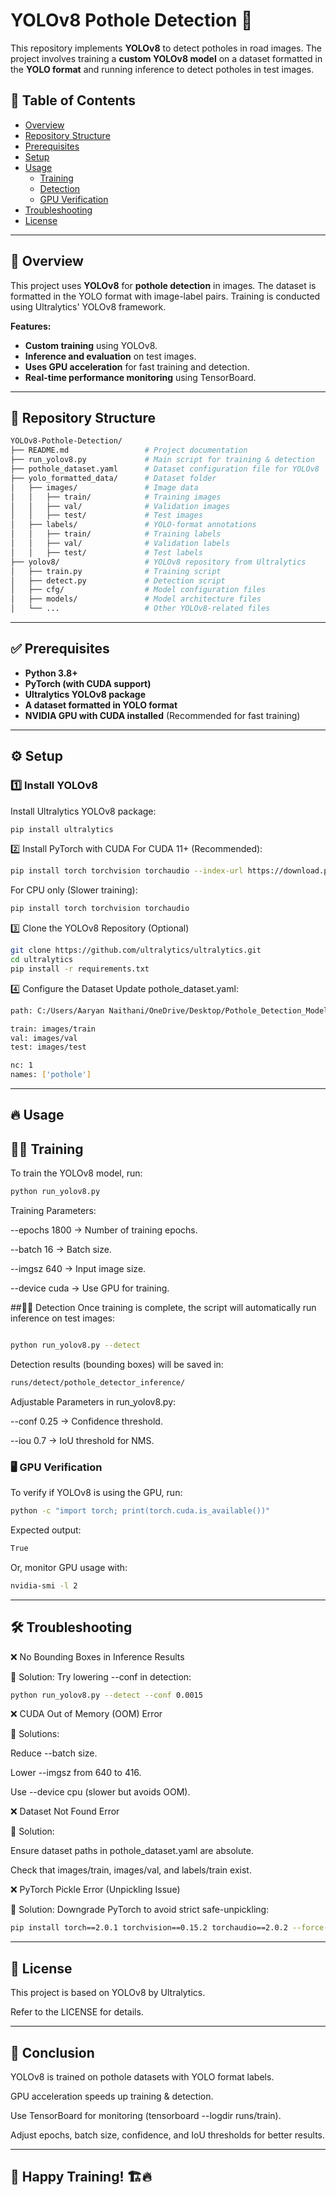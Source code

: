 # YOLOv8 Pothole Detection 🚀

This repository implements **YOLOv8** to detect potholes in road images. The project involves training a **custom YOLOv8 model** on a dataset formatted in the **YOLO format** and running inference to detect potholes in test images.

## 📌 Table of Contents

- [Overview](#-overview)
- [Repository Structure](#-repository-structure)
- [Prerequisites](#-prerequisites)
- [Setup](#-setup)
- [Usage](#-usage)
  - [Training](#-training)
  - [Detection](#-🕵️‍♂️-detection)
  - [GPU Verification](#-gpu-verification-🖥️)
- [Troubleshooting](#-troubleshooting)
- [License](#-license)

---

## 🚀 Overview

This project uses **YOLOv8** for **pothole detection** in images. The dataset is formatted in the YOLO format with image-label pairs. Training is conducted using Ultralytics' YOLOv8 framework.

**Features:**
- **Custom training** using YOLOv8.
- **Inference and evaluation** on test images.
- **Uses GPU acceleration** for fast training and detection.
- **Real-time performance monitoring** using TensorBoard.

---

## 📂 Repository Structure

  ```bash
  YOLOv8-Pothole-Detection/
  ├── README.md                 # Project documentation
  ├── run_yolov8.py             # Main script for training & detection
  ├── pothole_dataset.yaml      # Dataset configuration file for YOLOv8
  ├── yolo_formatted_data/      # Dataset folder
  │   ├── images/               # Image data
  │   │   ├── train/            # Training images
  │   │   ├── val/              # Validation images
  │   │   ├── test/             # Test images
  │   ├── labels/               # YOLO-format annotations
  │   │   ├── train/            # Training labels
  │   │   ├── val/              # Validation labels
  │   │   ├── test/             # Test labels
  ├── yolov8/                   # YOLOv8 repository from Ultralytics
  │   ├── train.py              # Training script
  │   ├── detect.py             # Detection script
  │   ├── cfg/                  # Model configuration files
  │   ├── models/               # Model architecture files
  │   └── ...                   # Other YOLOv8-related files
  ```
---

## ✅ Prerequisites

- **Python 3.8+**
- **PyTorch (with CUDA support)**  
- **Ultralytics YOLOv8 package**
- **A dataset formatted in YOLO format**
- **NVIDIA GPU with CUDA installed** (Recommended for fast training)

---

## ⚙️ Setup

### 1️⃣ Install YOLOv8

Install Ultralytics YOLOv8 package:
```bash
pip install ultralytics
```
2️⃣ Install PyTorch with CUDA
For CUDA 11+ (Recommended):

```bash
pip install torch torchvision torchaudio --index-url https://download.pytorch.org/whl/cu118
```
For CPU only (Slower training):
```bash
pip install torch torchvision torchaudio
```
3️⃣ Clone the YOLOv8 Repository (Optional)
```bash
git clone https://github.com/ultralytics/ultralytics.git
cd ultralytics
pip install -r requirements.txt
```
4️⃣ Configure the Dataset
Update pothole_dataset.yaml:
```bash
path: C:/Users/Aaryan Naithani/OneDrive/Desktop/Pothole_Detection_Model_Using_YOLOv8-main/yolo_formatted_data

train: images/train
val: images/val
test: images/test

nc: 1
names: ['pothole']
```
---
## 🔥 Usage
## 🏋️‍♂️ Training
To train the YOLOv8 model, run:
```bash
python run_yolov8.py
```
Training Parameters:

--epochs 1800 → Number of training epochs.

--batch 16 → Batch size.

--imgsz 640 → Input image size.

--device cuda → Use GPU for training.


##🕵️‍♂️ Detection
Once training is complete, the script will automatically run inference on test images:

```bash

python run_yolov8.py --detect
```
Detection results (bounding boxes) will be saved in:
```bash
runs/detect/pothole_detector_inference/
```

Adjustable Parameters in run_yolov8.py:

--conf 0.25 → Confidence threshold.

--iou 0.7 → IoU threshold for NMS.


### 🖥️ GPU Verification
To verify if YOLOv8 is using the GPU, run:

```bash
python -c "import torch; print(torch.cuda.is_available())"
```
Expected output:

```graphql
True
```
Or, monitor GPU usage with:
```bash
nvidia-smi -l 2
```
---

## 🛠️ Troubleshooting

❌ No Bounding Boxes in Inference Results

🔹 Solution: Try lowering --conf in detection:

```bash
python run_yolov8.py --detect --conf 0.0015
```
❌ CUDA Out of Memory (OOM) Error

🔹 Solutions:

Reduce --batch size.

Lower --imgsz from 640 to 416.

Use --device cpu (slower but avoids OOM).

❌ Dataset Not Found Error

🔹 Solution:

Ensure dataset paths in pothole_dataset.yaml are absolute.

Check that images/train, images/val, and labels/train exist.

❌ PyTorch Pickle Error (Unpickling Issue)

🔹 Solution: Downgrade PyTorch to avoid strict safe-unpickling:

```bash
pip install torch==2.0.1 torchvision==0.15.2 torchaudio==2.0.2 --force-reinstall
```
---
## 📄 License

This project is based on YOLOv8 by Ultralytics.

Refer to the LICENSE for details.

--- 

## 🎯 Conclusion

YOLOv8 is trained on pothole datasets with YOLO format labels.

GPU acceleration speeds up training & detection.

Use TensorBoard for monitoring (tensorboard --logdir runs/train).

Adjust epochs, batch size, confidence, and IoU thresholds for better results.

---

## 🚀 Happy Training! 🏗️🔥


